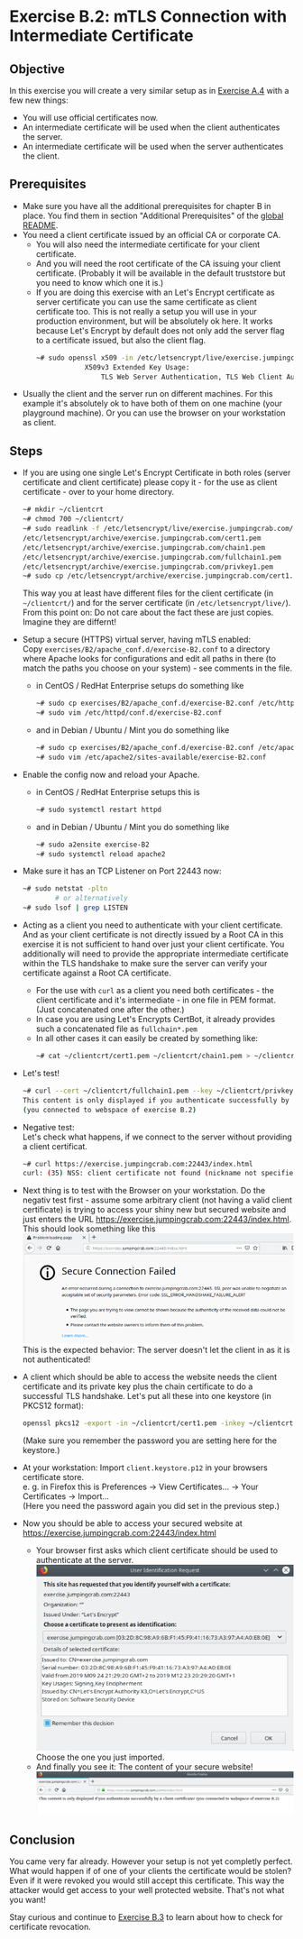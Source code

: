 # Exercise B.2: mTLS Connection with Intermediate Certificate

## Objective

In this exercise you will create a very similar setup as in [Exercise A.4](../A4/) with a few new things:
   * You will use official certificates now.
   * An intermediate certificate will be used when the client authenticates the server.
   * An intermediate certificate will be used when the server authenticates the client.

## Prerequisites

   * Make sure you have all the additional prerequisites for chapter B in place. You find them in section "Additional Prerequisites" of the [global README](../../../../).
   * You need a client certificate issued by an official CA or corporate CA.
      - You will also need the intermediate certificate for your client certificate.
      - And you will need the root certificate of the CA issuing your client certificate.
        (Probably it will be available in the default truststore but you need to know which one it is.)
      - If you are doing this exercise with an Let's Encrypt certificate as server certificate you can use the same certificate as client certificate too. This is not really a setup you will use in your production environment, but will be absolutely ok here. It works because Let's Encrypt by default does not only add the server flag to a certificate issued, but also the client flag.
        ```Bash
        ~# sudo openssl x509 -in /etc/letsencrypt/live/exercise.jumpingcrab.com/cert.pem -noout -text | grep -A1 "Extended Key Usage:"
                    X509v3 Extended Key Usage: 
                        TLS Web Server Authentication, TLS Web Client Authentication
        ```
   * Usually the client and the server run on different machines. For this example it's absolutely ok to have both of them on one machine (your playground machine). Or you can use the browser on your workstation as client.

## Steps

   * If you are using one single Let's Encrypt Certificate in both roles (server certificate and client certificate) please copy it - for the use as client certificate - over to your home directory.
     ```Bash
     ~# mkdir ~/clientcrt
     ~# chmod 700 ~/clientcrt/
     ~# sudo readlink -f /etc/letsencrypt/live/exercise.jumpingcrab.com/cert.pem /etc/letsencrypt/live/exercise.jumpingcrab.com/chain.pem /etc/letsencrypt/live/exercise.jumpingcrab.com/fullchain.pem /etc/letsencrypt/live/exercise.jumpingcrab.com/privkey.pem
     /etc/letsencrypt/archive/exercise.jumpingcrab.com/cert1.pem
     /etc/letsencrypt/archive/exercise.jumpingcrab.com/chain1.pem
     /etc/letsencrypt/archive/exercise.jumpingcrab.com/fullchain1.pem
     /etc/letsencrypt/archive/exercise.jumpingcrab.com/privkey1.pem
     ~# sudo cp /etc/letsencrypt/archive/exercise.jumpingcrab.com/cert1.pem  /etc/letsencrypt/archive/exercise.jumpingcrab.com/chain1.pem /etc/letsencrypt/archive/exercise.jumpingcrab.com/fullchain1.pem /etc/letsencrypt/archive/exercise.jumpingcrab.com/privkey1.pem ~/clientcrt/
     ```
     This way you at least have different files for the client certificate (in `~/clientcrt/`) and for the server certificate (in `/etc/letsencrypt/live/`). From this point on: Do not care about the fact these are just copies. Imagine they are differnt!
   * Setup a secure (HTTPS) virtual server, having mTLS enabled:  
     Copy `exercises/B2/apache_conf.d/exercise-B2.conf` to a directory where Apache looks for configurations and edit all paths in there (to match the paths you choose on your system) - see comments in the file.
      * in CentOS / RedHat Enterprise setups do something like
        ```Bash
        ~# sudo cp exercises/B2/apache_conf.d/exercise-B2.conf /etc/httpd/conf.d/
        ~# sudo vim /etc/httpd/conf.d/exercise-B2.conf
        ```
      * and in Debian / Ubuntu / Mint you do something like
        ```Bash
        ~# sudo cp exercises/B2/apache_conf.d/exercise-B2.conf /etc/apache2/sites-available
        ~# sudo vim /etc/apache2/sites-available/exercise-B2.conf
        ```

   * Enable the config now and reload your Apache.
      * in CentOS / RedHat Enterprise setups this is
        ```Bash
        ~# sudo systemctl restart httpd
        ```
      * and in Debian / Ubuntu / Mint you do something like
        ```Bash
        ~# sudo a2ensite exercise-B2
        ~# sudo systemctl reload apache2
        ```

   * Make sure it has an TCP Listener on Port 22443 now:
     ```Bash
     ~# sudo netstat -pltn
             # or alternatively
     ~# sudo lsof | grep LISTEN
     ```

   * Acting as a client you need to authenticate with your client certificate. And as your client certificate is not directly issued by a Root CA in this exercise it is not sufficient to hand over just your client certificate. You additionally will need to provide the appropriate intermediate certificate within the TLS handshake to make sure the server can verify your certificate against a Root CA certificate.
       - For the use with `curl` as a client you need both certificates - the client certificate and it's intermediate - in one file in PEM format. (Just concatenated one after the other.)
       - In case you are using Let's Encrypts CertBot, it already provides such a concatenated file as `fullchain*.pem`
       - In all other cases it can easily be created by something like:
         ```Bash
         ~# cat ~/clientcrt/cert1.pem ~/clientcrt/chain1.pem > ~/clientcrt/fullchain1.pem
         ```

   * Let's test!  
     ```Bash
     ~# curl --cert ~/clientcrt/fullchain1.pem --key ~/clientcrt/privkey1.pem https://exercise.jumpingcrab.com:22443/index.html
     This content is only displayed if you authenticate successfully by a client certificate!
     (you connected to webspace of exercise B.2)
     ```

   * Negative test:  
     Let's check what happens, if we connect to the server without providing a client certificat.
     ```Bash
     ~# curl https://exercise.jumpingcrab.com:22443/index.html
     curl: (35) NSS: client certificate not found (nickname not specified)
     ```

   * Next thing is to test with the Browser on your workstation. Do the negativ test first - assume some arbitrary client (not having a valid client certificate) is trying to access your shiny new but secured website and just enters the URL https://exercise.jumpingcrab.com:22443/index.html. This should look something like this  
     ![SSL_ERROR_HANDSHAKE_FAILURE_ALERT](images/client_not_accepted_in_tls_handshake.png "The client receives a SSL_ERROR_HANDSHAKE_FAILURE_ALERT")  
     This is the expected behavior: The server doesn't let the client in as it is not authenticated!

   * A client which should be able to access the website needs the client certificate and its private key plus the chain certificate to do a successful TLS handshake. Let's put all these into one keystore (in PKCS12 format):  
     ```Bash
     openssl pkcs12 -export -in ~/clientcrt/cert1.pem -inkey ~/clientcrt/privkey1.pem -certfile ~/clientcrt/chain1.pem -out ~/clientcrt/client.keystore.p12
     ```
     (Make sure you remember the password you are setting here for the keystore.)

   * At your workstation: Import `client.keystore.p12` in your browsers certificate store.  
     e. g. in Firefox this is Preferences -> View Certificates... -> Your Certificates -> Import...  
     (Here you need the password again you did set in the previous step.)

   * Now you should be able to access your secured website at https://exercise.jumpingcrab.com:22443/index.html  
      - Your browser first asks which client certificate should be used to authenticate at the server.
        ![Client Certificate selection](images/client_certificate_selection.png "Client Certificate selection dialog")  
        Choose the one you just imported.
      - And finally you see it: The content of your secure website!  
        ![Content of the secure website](images/website.png "The content of the secure website is displayed.")

## Conclusion

You came very far already. However your setup is not yet completly perfect. What would happen if of one of your clients the certificate would be stolen? Even if it were revoked you would still accept this certificate. This way the attacker would get access to your well protected website. That's not what you want!

Stay curious and continue to [Exercise B.3](../B3/) to learn about how to check for certificate revocation.
